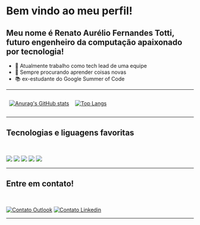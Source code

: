 # Bem vindo ao meu perfil!

## Meu nome é Renato Aurélio Fernandes Totti, futuro engenheiro da computação apaixonado por tecnologia!

- 🔭 Atualmente trabalho como tech lead de uma equipe
- 🌱 Sempre procurando aprender coisas novas
- 📚 ex-estudante do Google Summer of Code

---

<div style="text-align: right">
</div>

<div style="display: flex;flex-direction: row; align-content:space-around">

<div style="padding:0 0.5rem">

[![Anurag's GitHub stats](https://github-readme-stats.vercel.app/api?username=RenatoFernandesTotti&theme=darcula)](https://github.com/anuraghazra/github-readme-stats)

</div>

<div style="padding:0 0.5rem">

[![Top Langs](https://github-readme-stats.vercel.app/api/top-langs/?username=RenatoFernandesTotti&layout=compact&theme=darcula)](https://github.com/anuraghazra/github-readme-stats)

</div>

</div>

---

## Tecnologias e liguagens favoritas

<br>

![](https://img.shields.io/badge/JavaScript-F7DF1E?style=for-the-badge&logo=javascript&logoColor=black)
![](https://img.shields.io/badge/Node.js-43853D?style=for-the-badge&logo=node.js&logoColor=white)
![](https://img.shields.io/badge/TypeScript-007ACC?style=for-the-badge&logo=typescript&logoColor=white)
![](https://img.shields.io/badge/Python-14354C?style=for-the-badge&logo=python&logoColor=white)
![](https://img.shields.io/badge/React-20232A?style=for-the-badge&logo=react&logoColor=61DAFB)

---

## Entre em contato!

<br>

[![Contato Outlook](https://img.shields.io/badge/Microsoft_Outlook-0078D4?style=for-the-badge&logo=microsoft-outlook&logoColor=white)](mailto:renatoaure@outlook.com)
[![Contato Linkedin](https://img.shields.io/badge/LinkedIn-0077B5?style=for-the-badge&logo=linkedin&logoColor=white)](https://www.linkedin.com/in/renato-fernandes-totti/)

---
